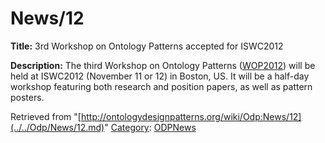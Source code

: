 #  News/12


__Title:__ 3rd Workshop on Ontology Patterns accepted for ISWC2012


__Description:__ The third Workshop on Ontology Patterns ([WOP2012](../../WOP/2012.md "WOP:2012")) will be held at ISWC2012 (November 11 or 12) in Boston, US. It will be a half-day workshop featuring both research and position papers, as well as pattern posters. 





Retrieved from "[http://ontologydesignpatterns.org/wiki/Odp:News/12](../../Odp/News/12.md)"
 [Category](http://ontologydesignpatterns.org/wiki/Special:Categories "Special:Categories"): [ODPNews](../../Category/ODPNews.md "Category:ODPNews")